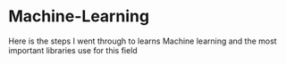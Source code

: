 # Machine-Learning
Here is the steps I went through to learns Machine learning and the most important libraries use for this field
